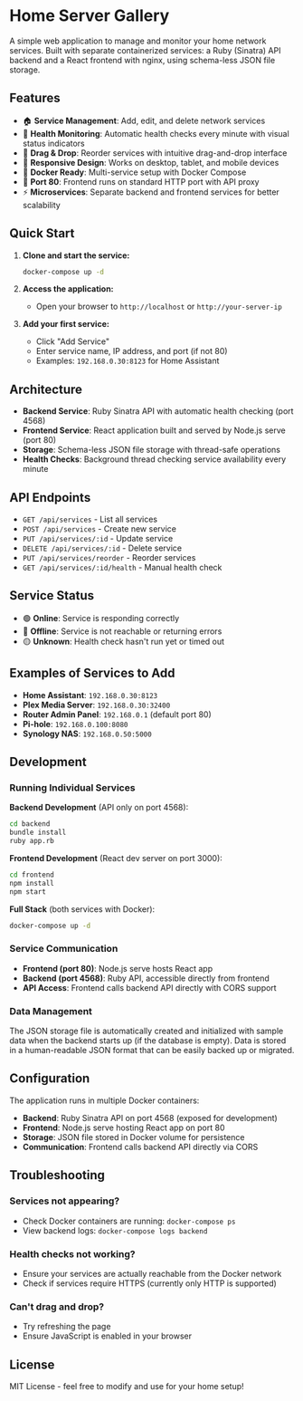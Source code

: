 # Home Server Gallery

A simple web application to manage and monitor your home network services. Built with separate containerized services: a Ruby (Sinatra) API backend and a React frontend with nginx, using schema-less JSON file storage.

## Features

- 🏠 **Service Management**: Add, edit, and delete network services
- 🔄 **Health Monitoring**: Automatic health checks every minute with visual status indicators
- 🎯 **Drag & Drop**: Reorder services with intuitive drag-and-drop interface
- 📱 **Responsive Design**: Works on desktop, tablet, and mobile devices
- 🐳 **Docker Ready**: Multi-service setup with Docker Compose
- 🚀 **Port 80**: Frontend runs on standard HTTP port with API proxy
- ⚡ **Microservices**: Separate backend and frontend services for better scalability

## Quick Start

1. **Clone and start the service:**
   ```bash
   docker-compose up -d
   ```

2. **Access the application:**
   - Open your browser to `http://localhost` or `http://your-server-ip`

3. **Add your first service:**
   - Click "Add Service" 
   - Enter service name, IP address, and port (if not 80)
   - Examples: `192.168.0.30:8123` for Home Assistant

## Architecture

- **Backend Service**: Ruby Sinatra API with automatic health checking (port 4568)
- **Frontend Service**: React application built and served by Node.js serve (port 80)
- **Storage**: Schema-less JSON file storage with thread-safe operations
- **Health Checks**: Background thread checking service availability every minute

## API Endpoints

- `GET /api/services` - List all services
- `POST /api/services` - Create new service
- `PUT /api/services/:id` - Update service
- `DELETE /api/services/:id` - Delete service
- `PUT /api/services/reorder` - Reorder services
- `GET /api/services/:id/health` - Manual health check

## Service Status

- 🟢 **Online**: Service is responding correctly
- 🔴 **Offline**: Service is not reachable or returning errors
- 🟡 **Unknown**: Health check hasn't run yet or timed out

## Examples of Services to Add

- **Home Assistant**: `192.168.0.30:8123`
- **Plex Media Server**: `192.168.0.30:32400`
- **Router Admin Panel**: `192.168.0.1` (default port 80)
- **Pi-hole**: `192.168.0.100:8080`
- **Synology NAS**: `192.168.0.50:5000`

## Development

### Running Individual Services

**Backend Development** (API only on port 4568):
```bash
cd backend
bundle install
ruby app.rb
```

**Frontend Development** (React dev server on port 3000):
```bash
cd frontend
npm install
npm start
```

**Full Stack** (both services with Docker):
```bash
docker-compose up -d
```

### Service Communication

- **Frontend (port 80)**: Node.js serve hosts React app
- **Backend (port 4568)**: Ruby API, accessible directly from frontend
- **API Access**: Frontend calls backend API directly with CORS support

### Data Management
The JSON storage file is automatically created and initialized with sample data when the backend starts up (if the database is empty). Data is stored in a human-readable JSON format that can be easily backed up or migrated.

## Configuration

The application runs in multiple Docker containers:
- **Backend**: Ruby Sinatra API on port 4568 (exposed for development)
- **Frontend**: Node.js serve hosting React app on port 80
- **Storage**: JSON file stored in Docker volume for persistence
- **Communication**: Frontend calls backend API directly via CORS

## Troubleshooting

### Services not appearing?
- Check Docker containers are running: `docker-compose ps`
- View backend logs: `docker-compose logs backend`

### Health checks not working?
- Ensure your services are actually reachable from the Docker network
- Check if services require HTTPS (currently only HTTP is supported)

### Can't drag and drop?
- Try refreshing the page
- Ensure JavaScript is enabled in your browser

## License

MIT License - feel free to modify and use for your home setup!
